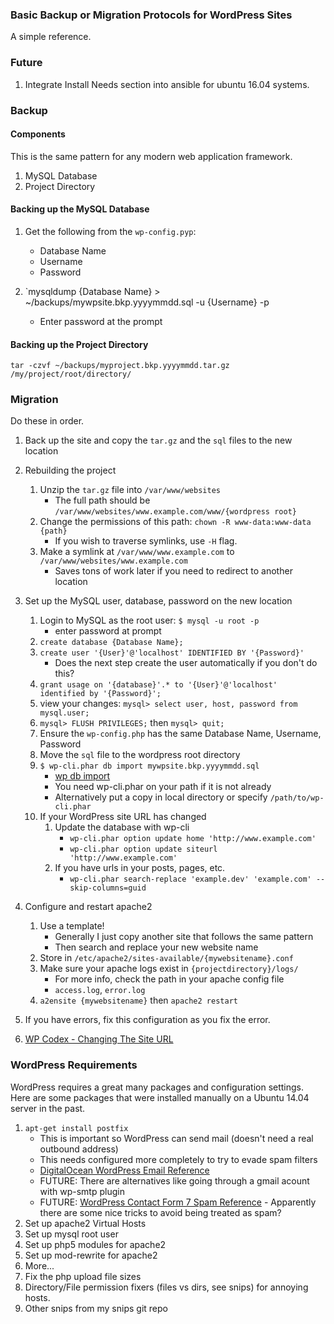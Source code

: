 ### Basic Backup or Migration Protocols for WordPress Sites

A simple reference.


### Future

1. Integrate Install Needs section into ansible for ubuntu 16.04 systems.


### Backup

#### Components

This is the same pattern for any modern web application framework.

1. MySQL Database
2. Project Directory


#### Backing up the MySQL Database

1. Get the following from the `wp-config.pyp`:
    - Database Name
    - Username
    - Password

2. `mysqldump {Database Name} > ~/backups/mywpsite.bkp.yyyymmdd.sql -u {Username} -p
    - Enter password at the prompt 


#### Backing up the Project Directory

`tar -czvf ~/backups/myproject.bkp.yyyymmdd.tar.gz /my/project/root/directory/`


### Migration

Do these in order.

1. Back up the site and copy the `tar.gz` and the `sql` files to the new location

2. Rebuilding the project
    1. Unzip the `tar.gz` file into `/var/www/websites` 
        - The full path should be `/var/www/websites/www.example.com/www/{wordpress root}`
    2. Change the permissions of this path: `chown -R www-data:www-data {path}`
        - If you wish to traverse symlinks, use `-H` flag.
    3. Make a symlink at `/var/www/www.example.com` to `/var/www/websites/www.example.com`
        - Saves tons of work later if you need to redirect to another location

3. Set up the MySQL user, database, password on the new location
    1. Login to MySQL as the root user: `$ mysql -u root -p`
        - enter password at prompt
    2. `create database {Database Name};`
    3. `create user '{User}'@'localhost' IDENTIFIED BY '{Password}'`
        - Does the next step create the user automatically if you don't do this?
    4. `grant usage on '{database}'.* to '{User}'@'localhost' identified by '{Password}';`
    5. view your changes: `mysql> select user, host, password from mysql.user;`
    6. `mysql> FLUSH PRIVILEGES;` then `mysql> quit;`
    7. Ensure the `wp-config.php` has the same Database Name, Username, Password
    8. Move the `sql` file to the wordpress root directory
    9. `$ wp-cli.phar db import mywpsite.bkp.yyyymmdd.sql`
        - [wp db import](http://wp-cli.org/commands/db/import/)
        - You need wp-cli.phar on your path if it is not already
        - Alternatively put a copy in local directory or specify `/path/to/wp-cli.phar`
    10. If your WordPress site URL has changed
        1. Update the database with wp-cli
            - `wp-cli.phar option update home 'http://www.example.com'`
            - `wp-cli.phar option update siteurl 'http://www.example.com'`
        2. If you have urls in your posts, pages, etc.
            - `wp-cli.phar search-replace 'example.dev' 'example.com' --skip-columns=guid`

4. Configure and restart apache2
    1. Use a template!
        - Generally I just copy another site that follows the same pattern
        - Then search and replace your new website name
    2. Store in `/etc/apache2/sites-available/{mywebsitename}.conf`
    3. Make sure your apache logs exist in `{projectdirectory}/logs/`
        - For more info, check the path in your apache config file
        - `access.log`, `error.log`
    4. `a2ensite {mywebsitename}` then `apache2 restart`

5. If you have errors, fix this configuration as you fix the error.
6. [WP Codex - Changing The Site URL](https://codex.wordpress.org/Changing_The_Site_URL)


### WordPress Requirements

WordPress requires a great many packages and configuration settings. Here are some packages that were installed manually on a Ubuntu 14.04 server in the past.

1. `apt-get install postfix`
    - This is important so WordPress can send mail (doesn't need a real outbound address)
    - This needs configured more completely to try to evade spam filters
    - [DigitalOcean WordPress Email Reference](https://www.digitalocean.com/community/questions/wordpress-won-t-send-contact-form-emails)
    - FUTURE: There are alternatives like going through a gmail acount with wp-smtp plugin
    - FUTURE: [WordPress Contact Form 7 Spam Reference](http://kb.cf7skins.com/contact-form-7-email-issues/#spam) - Apparently there are some nice tricks to avoid being treated as spam?
2. Set up apache2 Virtual Hosts
3. Set up mysql root user
4. Set up php5 modules for apache2
5. Set up mod-rewrite for apache2
6. More...
7. Fix the php upload file sizes
8. Directory/File permission fixers (files vs dirs, see snips) for annoying hosts.
9. Other snips from my snips git repo
